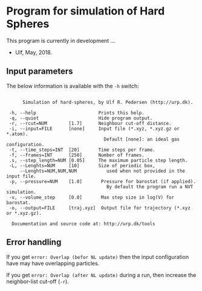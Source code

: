 Program for simulation of Hard Spheres
======================================

This program is currently in development ...

  - Ulf, May, 2018.

## Input parameters
The below information is available with the `-h` switch:

```

      Simulation of hard-spheres, by Ulf R. Pedersen (http://urp.dk).

 -h, --help                       Prints this help.
 -q, --quiet                      Hide program output.
 -r, --rcut=NUM        [1.7]      Neighbour cut-off distance.
 -i, --input=FILE      [none]     Input file (*.xyz, *.xyz.gz or *.atom).
                                    Default [none]: an ideal gas configuration.
 -t, --time_steps=INT  [20]       Time steps per frame.
 -f, --frames=INT      [250]      Number of frames.
 .s, --step_length=NUM [0.05]     The maximum particle step length.
 -L, --Lenghts=NUM     [10]       Size of periodic box,
     --Lenghts=NUM,NUM,NUM           used when not provided in the input file.
 -p, --pressure=NUM    [1.0]       Pressure for barostat (if applied).
                                     By default the program run a NVT simulation.
 -v, --volume_step     [0.0]       Max step size in log(V) for barostat.
 -o, --output=FILE     [traj.xyz]  Output file for trajectory (*.xyz or *.xyz.gz).

  Documentation and source code at: http://urp.dk/tools 

```

## Error handling

If you get `error: Overlap (befor NL update)` then the input configuration have may have overlapping particles.

If you get `error: Overlap (after NL update)` during a run, then increase the neighbor-list cut-off (`-r`).

